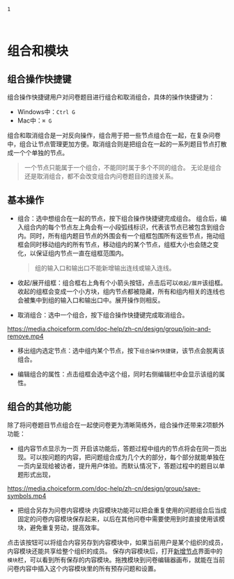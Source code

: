 ```index
1
```
```tag

```
```summary
```
# 组合和模块

## 组合操作快捷键
组合操作快捷键用户对问卷题目进行组合和取消组合，具体的操作快捷键为：
+ Windows中：`Ctrl G`
+ Mac中：`⌘ G`

组合和取消组合是一对反向操作，组合用于把一些节点组合在一起，在复杂问卷中，组合让节点管理更加方便。取消组合则是把组合在一起的一系列题目节点打散成一个个单独的节点。
> 一个节点只能属于一个组合，不能同时属于多个不同的组合。
> 无论是组合还是取消组合，都不会改变组合内问卷题目的连接关系。

## 基本操作

+ 组合：选中想组合在一起的节点，按下组合操作快捷键完成组合。
组合后，编入组合内的每个节点左上角会有一小段弧线标识，代表该节点已被包含到组合内。同时，所有组内题目节点的外围会有一个组框包围所有这些节点，拖动组框会同时移动组内的所有节点，移动组内的某个节点，组框大小也会随之变化，以保证组内节点一直在组框范围内。
  > 组的输入口和输出口不能新增输出连线或输入连线。

+ 收起/展开组框：组合框右上角有个小箭头按钮，点击后可以`收起/展开`该组框。
收起的组框会变成一个小方块，组内节点都被隐藏，所有和组内相关的连线也会被集中到组的输入口和输出口中。展开操作则相反。

+ 取消组合：选中一个组合，按下组合操作快捷键完成取消组合。

https://media.choiceform.com/doc-help/zh-cn/design/group/join-and-remove.mp4
+ 移出组内选定节点：选中组内某个节点，按下`组合操作快捷键`，该节点会脱离该组合。

+ 编辑组合的属性：点击组框会选中这个组，同时右侧编辑栏中会显示该组的属性。


## 组合的其他功能

除了将问卷题目节点组合在一起使问卷更为清晰简练外，组合操作还带来2项额外功能：

+ 组内容节点显示为一页
开启该功能后，答题过程中组内的节点将会在同一页出现。可以按问题的内容，把问题组合成为几个大的部分，每个部分就能单独在一页内呈现给被访者，提升用户体验。而默认情况下，答题过程中的题目以单题形式出现，

https://media.choiceform.com/doc-help/zh-cn/design/group/save-symbols.mp4
+ 把组合另存为问卷内容模块
内容模块功能可以把会重复使用的问题组合后当成固定的问卷内容模块保存起来，以后在其他问卷中需要使用到时直接使用该模块，避免重复劳动，提高效率。

点击该按钮可以将组合内容另存到内容模块中，如果当前用户是某个组织的成员，内容模块还能共享给整个组织的成员。
保存内容模块后，打开[新增节点](../layout/toolbar.md#新增节点)界面中的`模块`栏，可以看到所有保存的内容模块。拖拽模块到问卷编辑器画布，就能在当前问卷内容中插入这个内容模块里的所有预存问题和设置。
